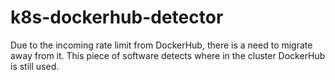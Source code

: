 # k8s-dockerhub-detector
Due to the incoming rate limit from DockerHub, there is a need to migrate away from it. This piece of software detects where in the cluster DockerHub is still used.
